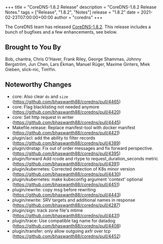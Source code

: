 +++
title = "CoreDNS-1.8.2 Release"
description = "CoreDNS-1.8.2 Release Notes."
tags = ["Release", "1.8.2", "Notes"]
release = "1.8.2"
date = 2021-02-23T07:00:00+00:00
author = "coredns"
+++

The CoreDNS team has released
[CoreDNS-1.8.2](https://github.com/bhaswanth88/coredns/releases/tag/v1.8.2). This release includes a
bunch of bugfixes and a few enhancements, see below.

## Brought to You By

Bob,
chantra,
Chris O'Haver,
Frank Riley,
George Shammas,
Johnny Bergström,
Jun Chen,
Lars Ekman,
Manuel Rüger,
Maxime Ginters,
Miek Gieben,
slick-nic,
TimYin.

## Noteworthy Changes

* core: Also clear `do` and `size` (https://github.com/bhaswanth88/coredns/pull/4465)
* core: Flag blacklisting not needed anymore (https://github.com/bhaswanth88/coredns/pull/4420)
* core: Set http request in writer (https://github.com/bhaswanth88/coredns/pull/4445)
* Makefile.release: Replace manifest-tool with docker manifest (https://github.com/bhaswanth88/coredns/pull/4421)
* plugin/acl: add the ability to filter records (https://github.com/bhaswanth88/coredns/pull/4389)
* plugin/dnstap: Fix out of order messages and fix forward perspective. (https://github.com/bhaswanth88/coredns/pull/4395)
* plugin/forward Add rcode and rtype to request_duration_seconds metric (https://github.com/bhaswanth88/coredns/pull/4391)
* plugin/kubernetes: Corrected detection of K8s minor version (https://github.com/bhaswanth88/coredns/pull/4430)
* plugin/kubernetes: make kubeconfig argument 'context' optional (https://github.com/bhaswanth88/coredns/pull/4451)
* plugin/rewrite: copy msg before rewriting (https://github.com/bhaswanth88/coredns/pull/4443)
* plugin/rewrite: SRV targets and additional names in response (https://github.com/bhaswanth88/coredns/pull/4287)
* plugin/sign: track zone file's mtime (https://github.com/bhaswanth88/coredns/pull/4431)
* plugin/trace: Use compatible tag name for datadog (https://github.com/bhaswanth88/coredns/pull/4408)
* plugin/transfer: only allow outgoing axfr over tcp (https://github.com/bhaswanth88/coredns/pull/4452)
